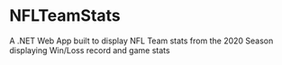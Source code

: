 # NFLTeamStats
A .NET Web App built to display NFL Team stats from the 2020 Season displaying Win/Loss record and game stats
